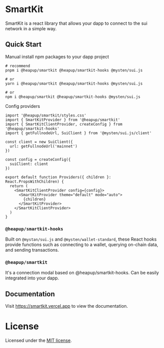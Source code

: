# SmartKit

SmartKit is a react library that allows your dapp to connect to the sui network in a simple way.

## Quick Start

Manual install npm packages to your dapp project

```shell
# recommend
pnpm i @heapup/smartkit @heapup/smartkit-hooks @mysten/sui.js

# or
yarn i @heapup/smartkit @heapup/smartkit-hooks @mysten/sui.js

# or
npm i @heapup/smartkit @heapup/smartkit-hooks @mysten/sui.js
```

Config providers

```tsx
import '@heapup/smartkit/styles.css'
import { SmartKitProvider } from '@heapup/smartkit'
import { SmartKitClientProvider, createConfig } from '@heapup/smartkit-hooks'
import { getFullnodeUrl, SuiClient } from '@mysten/sui.js/client'

const client = new SuiClient({
  url: getFullnodeUrl('mainnet')
})

const config = createConfig({
  suiClient: client
})

export default function Providers({ children }: React.PropsWithChildren) {
  return (
    <SmartKitClientProvider config={config}>
      <SmartKitProvider theme="default" mode="auto">
        {children}
      </SmartKitProvider>
    </SmartKitClientProvider>
  )
}
```

### `@heapup/smartkit-hooks`

Built on `@mystan/sui.js` and `@mysten/wallet-standard`, these React hooks provide functions such as connecting to a wallet, querying on-chain data, and sending transactions.

### `@heapup/smartkit`

It's a connection modal based on @heapup/smartkit-hooks. Can be easily integrated into your dapp.

## Documentation

Visit https://smartkit.vercel.app to view the documentation.

# License

Licensed under the [MIT license](https://github.com/heapup-tech/smartkit/blob/main/LICENSE).
